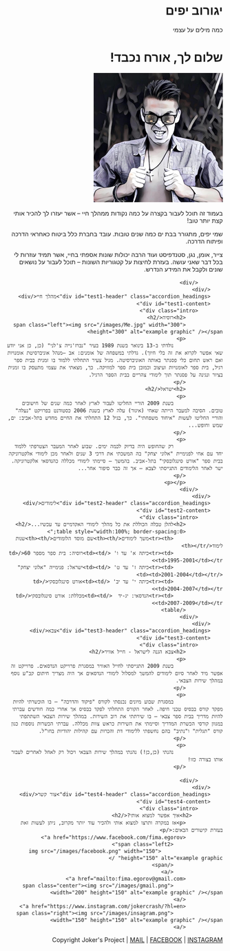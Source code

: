 <!DOCTYPE HTML>
<html dir="rtl" lang="ar">
<head>
    <meta http-equiv="Content-Type" content="text/html; charset=utf-8" />
    <title>Egorov Efim</title>
    <link rel="stylesheet" href="style/style.css" type="text/css" media="screen" />
    <script type="text/javascript" src="style/accordian.pack.js"></script>
</head>

<body onload="new Accordian('basic-accordian',5,'header_highlight');">
    <div id="logo"><h1>יגורוב יפים</h1></div>
    <div id="basic-accordian">
        <div id="test-header" class="accordion_headings header_highlight">כמה מילים על עצמי</div>
        <div id="test-content">
            <div class="intro">
                <h1>שלום לך, אורח נכבד!</h1>
                <span class="left"><img src="/images/Me.jpg" width="300" height="300" alt="example graphic" /></span>
                <p>
                    בעמוד זה תוכל לעבור בקצרה על כמה נקודות ממהלך חיי – אשר יעזרו לך להכיר אותי קצת יותר טוב!
                </p>
                <p> 
                    שמי יפים, מתגורר בבת ים כמה שנים טובות. עובד בחברת כלל ביטוח כאחראי הדרכה ופיתוח הדרכה.
                </p>
                <p> 
                    צייר, אומן, נגן, סטנדפיסט ועוד הרבה יכולות שונות אספתי בחיי, אשר תמיד עוזרות לי בכל דבר שאני עושה.
                    בעזרת לחיצות על קטגוריות השונות – תוכל לעבור על נושאים שונים ולקבל את המידע הנדרש.
                </p>
                           
            </div>
        </div>
        <div id="test1-header" class="accordion_headings">מהלך חיי</div>
        <div id="test1-content">
            <div class="intro">
                <h2>רוסיה</h2>
                <span class="left"><img src="/images/Me.jpg" width="300" height="300" alt="example graphic" /></span>
                <p>
                    נולדתי ב-13 בינואר בשנת 1989 בעיר "נברז'נייה צ'לני" (כן, כן אני יודע שאי אפשר לקרוא את זה בלי חיוך). גדלתי במשפחה של אומנים: אב –מנהל אוניברסיטת אומנויות ואם ראש תחום כלי פסנתר באותה האוניברסיטה. מגיל צעיר התחלתי ללמוד בו זמנית בבית ספר רגיל, בית ספר לאומנויות ועיצוב וכמובן בית ספר למוזיקה. כך, מצאתי את עצמי מתעסק בו זמנית בציור ונגינה על פסנתר תוך לימודי צהריים בבית הספר הרגיל.
                </p>
                <h2>ישראל</h2>
                <p>
                    בשנת 2009 הוריי החליטו לעבור לארץ לאחר כמה שנים של חישובים טובים. הסיבה למעבר הייתה שאחי (איגור) עלה לארץ בשנת 2006 כסטודנט בפרויקט "נעלה" והוריי החליטו לעשות "איחוד משפחתי". כך, בגיל 12 התחלתי את החיים מחדש בתל-אביב: ים, שמש וחופש...
                </p>
                <p>
                    רק שהחופש היה בדיוק לכמה ימים. שבוע לאחר המעבר הצטרפתי ללמוד יחד עם אחי לפנימיית "אלוני יצחק" בה המשכתי את דרכי 3 שנים ולאחר מכן לימודי אלקטרוניקה בבית ספר "אורט סינגלובסקי" בתל-אביב. בהמשך – סיימתי לימודי מכללה כהנדסאי אלקטרוניקה. ישר לאחר הלימודים התגייסתי לצבא – אך זה כבר סיפור אחר...
                </p>
                <p></p>
            </div>
        </div>
        <div id="test2-header" class="accordion_headings">לימודים</div>
        <div id="test2-content">
            <div class="intro">
                <h2>להלן טבלה הכוללת את כל מהלך לימודי האקדמיים עד עכשיו...</h2>
                <table style="width:100%; border-spacing:0;">
                    <tr><th>משך לימודים</th><th>שם מוסד הלומודים</th><th>שנות לימוד</th></tr>
                    <tr><td>כיתה א' עד ו' </td><td>רוסיה: בית ספר מספר 60</td><td>1995-2001</td></tr>
                    <tr><td>כיתה ז' עד ט' </td><td>ישראל: פנימייה "אלוני יצחק"</td><td>2001-2004</td></tr>
                    <tr><td>כיתה י' עד יב' </td><td>אורט סינגלובסקי</td><td>2004-2007</td></tr>
                    <tr><td>הנדסאי: יג-יד  </td><td>מכללת: אורט סינגלובסקי</td><td>2007-2009</td></tr>
                </table>
            </div>
        </div>
        <div id="test3-header" class="accordion_headings">צבא</div>
        <div id="test3-content">
            <div class="intro">
                <h2>צבא הגנה לישראל - חייל אוויר</h2>
                <p>
                    בשנת 2009 התגייסתי לחייל האוויר במסגרת פרוייקט הנדסאים. פרוייקט זה אפשר מיד לאחר סיום לימודים להמשך למסלול לימודי הנדסאים אך היה מצריך חיתום קב"ע נוסף במהלך שירות הצבאי. 
                </p>
                <p>
                    במסגרת שבוע מיונים נכנסתי לקורס "פיקוד והדרכה" – בו הוכשרתי להיות מפקד קורס בבסיס טכני חיפה. לאחר הקורס התחלתי לפקד בבסיס אך אחרי כמה חודשים עברתי להיות מדריך בבית ספר צבאי – בו שירתתי את רוב השירות. במהלך שירות הצבאי השתתפתי במגוון קורסי הכשרת המדריך וסיימתי את השירות כראש צוות מכללה. עברתי הכשרות נוספות כגון קורס "תגלית" ו"נתיב" בהם נחשפתי ללימודי דת והכרות עם קהילות יהודיות בחו"ל.
                </p>
                <p>
                    נהנתי (כן,כן!) נהנתי במהלך שירות הצבאי ויכול רק לאחל לאחרים לעבור אותו בצורה כזו!
                </p>
 
            </div>
        </div>
        <div id="test4-header" class="accordion_headings">צור קשר</div>
        <div id="test4-content">
            <div class="intro">
              <h2>איך אפשר למצוא אותי?</h2>
                <p>אז במקרה ותרצו למצוא אותי ולהכיר עוד יותר מקרוב, ניתן לעשות זאת בעזרת קישורים הבאים:</p>
                <a href="https://www.facebook.com/fima.egorov">
                    <span class="left2">
                        <img src="/images/facebook.png" width="150" height="150" alt="example graphic" />
                    </span>
                    </a>
                <a href="mailto:fima.egorov@gmail.com">
                    <span class="center"><img src="/images/gmail.png" width="200" height="150" alt="example graphic" /></span>
                </a>
                <a href="https://www.instagram.com/jokercrash/?hl=en">
                    <span class="right"><img src="/images/insagram.png" width="150" height="150" alt="example graphic" /></span>
                </a>
</div>
        </div>
    </div>
    <div id="footer">
        <p>Copyright Joker's Project | <a href="mailto:fima.egorov@gmail.com">MAIL</a> | <a href="https://www.facebook.com/fima.egorov">FACEBOOK</a> | <a href="https://www.instagram.com/jokercrash/?hl=en">INSTAGRAM</a></p>
    </div>
</body>
</html>
